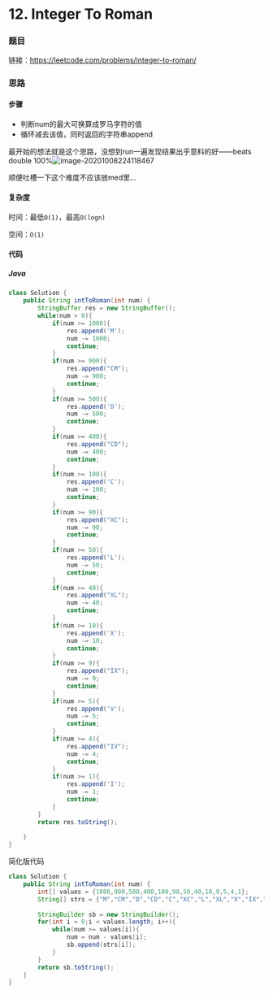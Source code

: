# 12. Integer To Roman

### 题目

链接：https://leetcode.com/problems/integer-to-roman/



### 思路

#### 步骤

- 判断num的最大可换算成罗马字符的值
- 循环减去该值，同时返回的字符串append

最开始的想法就是这个思路，没想到run一遍发现结果出乎意料的好——beats double 100%![image-20201008224118467](https://tva1.sinaimg.cn/large/008i3skNgy1gptvq5huc9j30x20rq0wa.jpg)

顺便吐槽一下这个难度不应该放med里...



#### 复杂度

时间：最低```O(1)```，最高```O(logn)```

空间：```O(1)```



#### 代码

##### Java

``` java
class Solution {
    public String intToRoman(int num) {
        StringBuffer res = new StringBuffer();
        while(num > 0){
            if(num >= 1000){
                res.append('M');
                num -= 1000;
                continue;
            }
            if(num >= 900){
                res.append("CM");
                num -= 900;
                continue;
            }
            if(num >= 500){
                res.append('D');
                num -= 500;
                continue;
            }
            if(num >= 400){
                res.append("CD");
                num -= 400;
                continue;
            }
            if(num >= 100){
                res.append('C');
                num -= 100;
                continue;
            }
            if(num >= 90){
                res.append("XC");
                num -= 90;
                continue;
            }
            if(num >= 50){
                res.append('L');
                num -= 50;
                continue;
            }
            if(num >= 40){
                res.append("XL");
                num -= 40;
                continue;
            }
            if(num >= 10){
                res.append('X');
                num -= 10;
                continue;
            }
            if(num >= 9){
                res.append("IX");
                num -= 9;
                continue;
            }
            if(num >= 5){
                res.append('V');
                num -= 5;
                continue;
            }
            if(num >= 4){
                res.append("IV");
                num -= 4;
                continue;
            }
            if(num >= 1){
                res.append('I');
                num -= 1;
                continue;
            }
        }
        return res.toString();
        
    }
}
```



简化版代码

````java
class Solution {
    public String intToRoman(int num) {
        int[] values = {1000,900,500,400,100,90,50,40,10,9,5,4,1};
        String[] strs = {"M","CM","D","CD","C","XC","L","XL","X","IX","V","IV","I"};
        
        StringBuilder sb = new StringBuilder();
        for(int i = 0;i < values.length; i++){
            while(num >= values[i]){
                num = num - values[i];
                sb.append(strs[i]);
            }
        }
        return sb.toString();
    }
}
````

